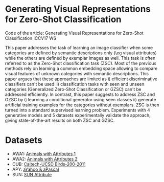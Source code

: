 # Generating Visual Representations for Zero-Shot Classification 
Code of the article: Generating Visual Representations for Zero-Shot Classification ICCV17 WS

This paper addresses the task of learning an image classifier when some categories are defined by semantic descriptions only (\eg visual attributes) while the others are defined by exemplar images as well. This task is often referred to as the Zero-Shot classification task (ZSC). Most of the previous methods rely on learning a common embedding space allowing to compare visual features of unknown categories with semantic descriptions. This paper argues that these approaches are limited as i) efficient discriminative classifiers can't be used ii) classification tasks with seen and unseen categories (Generalized Zero-Shot Classification or GZSC) can't be addressed efficiently. In contrast, this paper suggests to address ZSC and GZSC by i) learning a conditional generator using seen classes ii) generate artificial training examples for the categories without exemplars. ZSC is then turned into a standard supervised learning problem. Experiments with 4 generative models and 5 datasets experimentally validate the approach, giving state-of-the-art results on both ZSC and GZSC.


# Datasets
* AWA1: [Animals with Attributes 1](https://cvml.ist.ac.at/AwA/)  
* AWA2: [Animals with Attributes 2](https://cvml.ist.ac.at/AwA2/) 
* CUB: [Caltech-UCSD Birds-200-2011](http://www.vision.caltech.edu/visipedia/CUB-200-2011.html)  
* APY: [aYahoo & aPascal](http://vision.cs.uiuc.edu/attributes/)  
* SUN: [SUN Attribute](https://cs.brown.edu/~gen/sunattributes.html) 

